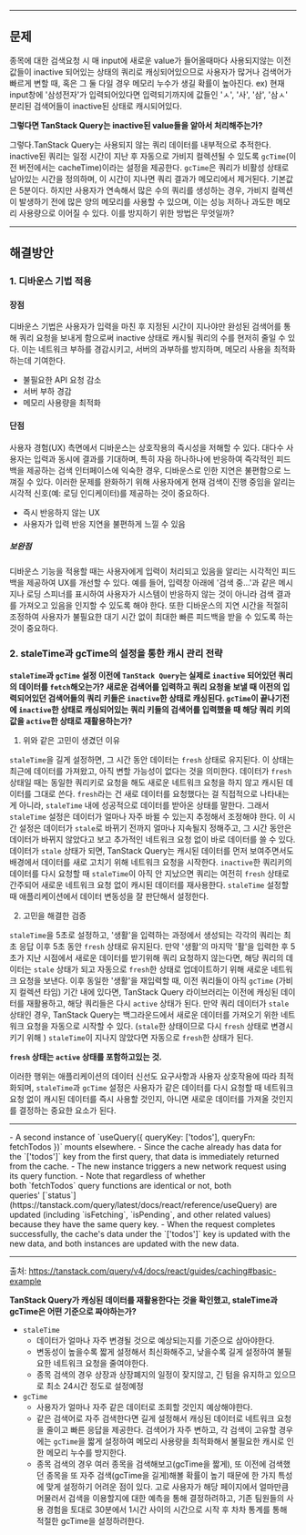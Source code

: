 
<hr>

## 문제

종목에 대한 검색요청 시 매 input에 새로운 value가 들어올때마다 사용되지않는 이전 값들이 inactive 되어있는 상태의 쿼리로 캐싱되어있으므로 사용자가 많거나 검색어가 빠르게 변할 때, 혹은 그 둘 다일 경우 메모리 누수가 생길 확률이 높아진다. ex) 현재 input창에 '삼성전자'가 입력되어있다면 입력되기까지에 값들인 'ㅅ', '사', '삼', '삼ㅅ' 분리된 검색어들이 inactive된 상태로 캐시되어있다. 

**그렇다면 TanStack Query는 inactive된 value들을 알아서 처리해주는가?**

그렇다.TanStack Query는 사용되지 않는 쿼리 데이터를 내부적으로 추적한다. inactive된 쿼리는 일정 시간이 지난 후 자동으로 가비지 컬렉션될 수 있도록 `gcTime`(이전 버전에서는 cacheTime)이라는 설정을 제공한다. `gcTime`은 쿼리가 비활성 상태로 남아있는 시간을 정의하며, 이 시간이 지나면 쿼리 결과가 메모리에서 제거된다. 기본값은 5분이다. 하지만 사용자가 연속해서 많은 수의 쿼리를 생성하는 경우, 가비지 컬렉션이 발생하기 전에 많은 양의 메모리를 사용할 수 있으며, 이는 성능 저하나 과도한 메모리 사용량으로 이어질 수 있다. 이를 방지하기 위한 방법은 무엇일까?


<hr>

## 해결방안 


### 1. 디바운스 기법 적용

#### 장점

디바운스 기법은 사용자가 입력을 마친 후 지정된 시간이 지나야만 완성된 검색어를 통해 쿼리 요청을 보내게 함으로써 inactive 상태로 캐시될 쿼리의 수를 현저히 줄일 수 있다. 이는 네트워크 부하를 경감시키고, 서버의 과부하를 방지하며, 메모리 사용을 최적화하는데 기여한다.

- 불필요한 API 요청 감소
- 서버 부하 경감
- 메모리 사용량을 최적화
#### 단점

사용자 경험(UX) 측면에서 디바운스는 상호작용의 즉시성을 저해할 수 있다. 대다수 사용자는 입력과 동시에 결과를 기대하며, 특히 자음 하나하나에 반응하여 즉각적인 피드백을 제공하는 검색 인터페이스에 익숙한 경우, 디바운스로 인한 지연은 불편함으로 느껴질 수 있다. 이러한 문제를 완화하기 위해 사용자에게 현재 검색이 진행 중임을 알리는 시각적 신호(예: 로딩 인디케이터)를 제공하는 것이 중요하다.

- 즉시 반응하지 않는 UX
- 사용자가 입력 반응 지연을 불편하게 느낄 수 있음
##### 보완점

디바운스 기능을 적용할 때는 사용자에게 입력이 처리되고 있음을 알리는 시각적인 피드백을 제공하여 UX를 개선할 수 있다. 예를 들어, 입력창 아래에 '검색 중...'과 같은 메시지나 로딩 스피너를 표시하여 사용자가 시스템이 반응하지 않는 것이 아니라 검색 결과를 가져오고 있음을 인지할 수 있도록 해야 한다. 또한 디바운스의 지연 시간을 적절히 조정하여 사용자가 불필요한 대기 시간 없이 최대한 빠른 피드백을 받을 수 있도록 하는 것이 중요하다.


### 2. staleTime과 gcTime의 설정을 통한 캐시 관리 전략

**`staleTime`과 `gcTime` 설정 이전에 `TanStack Query`는 실제로 `inactive` 되어있던 쿼리의 데이터를 `fetch`해오는가? 새로운 검색어를 입력하고 쿼리 요청을 보낼 때 이전의 입력되어있던 검색어들의 쿼리 키들은 `inactive`한 상태로 캐싱된다. `gcTime`이 끝나기전에 `inactive`한 상태로 캐싱되어있는 쿼리 키들의 검색어를 입력했을 때 해당 쿼리 키의 값을 `active`한 상태로 재활용하는가?**

1. 위와 같은 고민이 생겼던 이유

`staleTime`을 길게 설정하면, 그 시간 동안 데이터는 `fresh` 상태로 유지된다. 이 상태는 최근에 데이터를 가져왔고, 아직 변할 가능성이 없다는 것을 의미한다. 데이터가 `fresh` 상태일 때는 동일한 쿼리키로 요청을 해도 새로운 네트워크 요청을 하지 않고 캐시된 데이터를 그대로 쓴다.
`fresh`라는 건 새로 데이터를 요청했다는 걸 직접적으로 나타내는 게 아니라, `staleTime` 내에 성공적으로 데이터를 받아온 상태를 말한다. 그래서 `staleTime` 설정은 데이터가 얼마나 자주 바뀔 수 있는지 추정해서 조정해야 한다.
이 시간 설정은 데이터가 `stale`로 바뀌기 전까지 얼마나 지속될지 정해주고, 그 시간 동안은 데이터가 바뀌지 않았다고 보고 추가적인 네트워크 요청 없이 바로 데이터를 쓸 수 있다. 데이터가 `stale` 상태가 되면, TanStack Query는 캐시된 데이터를 먼저 보여주면서도 배경에서 데이터를 새로 고치기 위해 네트워크 요청을 시작한다.
`inactive`한 쿼리키의 데이터를 다시 요청할 때 `staleTime`이 아직 안 지났으면 쿼리는 여전히 `fresh` 상태로 간주되어 새로운 네트워크 요청 없이 캐시된 데이터를 재사용한다. `staleTime` 설정할 때 애플리케이션에서 데이터 변동성을 잘 판단해서 설정한다.

2. 고민을 해결한 검증

`staleTime`을 5초로 설정하고, '생활'을 입력하는 과정에서 생성되는 각각의 쿼리는 최초 응답 이후 5초 동안 `fresh` 상태로 유지된다. 만약 '생활'의 마지막 '활'을 입력한 후 5초가 지난 시점에서 새로운 데이터를 받기위해 쿼리 요청하지 않는다면, 해당 쿼리의 데이터는 `stale` 상태가 되고 자동으로 `fresh`한 상태로 업데이트하기 위해 새로운 네트워크 요청을 보낸다.
이후 동일한 '생활'을 재입력할 때, 이전 쿼리들이 아직 `gcTime` (가비지 컬렉션 타임) 기간 내에 있다면, TanStack Query 라이브러리는 이전에 캐싱된 데이터를 재활용하고, 해당 쿼리들은 다시 `active` 상태가 된다. 만약 쿼리 데이터가 `stale` 상태인 경우, TanStack Query는 백그라운드에서 새로운 데이터를 가져오기 위한 네트워크 요청을 자동으로 시작할 수 있다.  (`stale`한 상태이므로 다시 `fresh` 상태로 변경시키기 위해 ) `staleTime`이 지나지 않았다면 자동으로 `fresh`한 상태가 된다.

**`fresh` 상태는 `active` 상태를 포함하고있는 것.**

이러한 행위는 애플리케이션의 데이터 신선도 요구사항과 사용자 상호작용에 따라 최적화되며, `staleTime`과 `gcTime` 설정은 사용자가 같은 데이터를 다시 요청할 때 네트워크 요청 없이 캐시된 데이터를 즉시 사용할 것인지, 아니면 새로운 데이터를 가져올 것인지를 결정하는 중요한 요소가 된다. 

<hr>
- A second instance of `useQuery({ queryKey: ['todos'], queryFn: fetchTodos })` mounts elsewhere.
    - Since the cache already has data for the `['todos']` key from the first query, that data is immediately returned from the cache.
    - The new instance triggers a new network request using its query function.
        - Note that regardless of whether both `fetchTodos` query functions are identical or not, both queries' [`status`](https://tanstack.com/query/latest/docs/react/reference/useQuery) are updated (including `isFetching`, `isPending`, and other related values) because they have the same query key.
    - When the request completes successfully, the cache's data under the `['todos']` key is updated with the new data, and both instances are updated with the new data.
<hr>

출처: https://tanstack.com/query/v4/docs/react/guides/caching#basic-example

**TanStack Query가 캐싱된 데이터를 재활용한다는 것을 확인했고, staleTime과 gcTime은 어떤 기준으로 짜야하는가?**

- `staleTime`
	- 데이터가 얼마나 자주 변경될 것으로 예상되는지를 기준으로 삼아야한다.
	- 변동성이 높을수록 짧게 설정해서 최신화해주고, 낮을수록 길게 설정하여 불필요한 네트워크 요청을 줄여야한다.
	- 종목 검색의 경우 상장과 상장폐지의 일정이 잦지않고, 긴 텀을 유지하고 있으므로 최소 24시간 정도로 설정예정
- `gcTime`
	- 사용자가 얼마나 자주 같은 데이터로 조회할 것인지 예상해야한다.
	- 같은 검색어로 자주 검색한다면 길게 설정해서 캐싱된 데이터로 네트워크 요청을 줄이고 빠른 응답을 제공한다. 검색어가 자주 변하고, 각 검색이 고유할 경우에는 `gcTime`을 짧게 설정하여 메모리 사용량을 최적화해서 불필요한 캐시로 인한 메모리 누수를 방지한다.
	- 종목 검색의 경우 여러 종목을 검색해보고(gcTime을 짧게), 또 이전에 검색했던 종목을 또 자주 검색(gcTime을 길게)해볼 확률이 높기 때문에 한 가지 특성에 맞게 설정하기 어려운 점이 있다. 고로 사용자가 해당 페이지에서 얼마만큼 머물러서 검색을 이용할지에 대한 예측을 통해 결정하려하고, 기존 팀원들의 사용 경험을 토대로 30분에서 1시간 사이의 시간으로 시작 후 차차 통계를 통해 적절한 gcTime을 설정하려한다.
